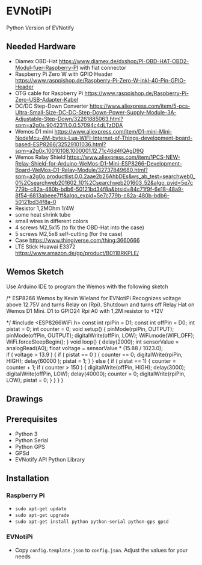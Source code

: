 # EVNotiPi
Python Version of EVNotify

## Needed Hardware
- Diamex OBD-Hat  https://www.diamex.de/dxshop/PI-OBD-HAT-OBD2-Modul-fuer-Raspberry-PI with flat connector
- Raspberry Pi Zero W with GPIO Header  https://www.rasppishop.de/Raspberry-Pi-Zero-W-inkl-40-Pin-GPIO-Header
- OTG cable for Raspberry Pi  https://www.rasppishop.de/Raspberry-Pi-Zero-USB-Adapter-Kabel
- DC/DC Step-Down Converter  https://www.aliexpress.com/item/5-pcs-Ultra-Small-Size-DC-DC-Step-Down-Power-Supply-Module-3A-Adjustable-Step-Down/32261885063.html?spm=a2g0s.9042311.0.0.57094c4dLTzDDA
- Wemos D1 mini  https://www.aliexpress.com/item/D1-mini-Mini-NodeMcu-4M-bytes-Lua-WIFI-Internet-of-Things-development-board-based-ESP8266/32529101036.html?spm=a2g0x.10010108.1000001.12.71c46d4fQAgD9Q
- Wemos Ralay Shield  https://www.aliexpress.com/item/1PCS-NEW-Relay-Shield-for-Arduino-WeMos-D1-Mini-ESP8266-Development-Board-WeMos-D1-Relay-Module/32737849680.html?spm=a2g0o.productlist.0.0.2aae2b26AhbDEs&ws_ab_test=searchweb0_0%2Csearchweb201602_10%2Csearchweb201603_52&algo_pvid=5e7c779b-c82a-480b-bdb6-50121bd34f8a&btsid=84c71f9f-6e18-48a9-8f54-6813abeee7ff&algo_expid=5e7c779b-c82a-480b-bdb6-50121bd34f8a-0
- Resistor 1,2MOhm 1/4W
- some heat shrink tube
- small wires in different colors
- 4 screws M2,5x15 (to fix the OBD-Hat into the case)
- 5 screws M2,5x8 self-cutting (for the case)
- Case  https://www.thingiverse.com/thing:3660666 
- LTE Stick Huawai E3372  https://www.amazon.de/gp/product/B011BRKPLE/

## Wemos Sketch
Use Arduino IDE to program the Wemos with the following sketch

/*
  ESP8266 Wemos by Kevin Wieland for EVNotiPi
  Recognizes voltage above 12.75V and turns Relay on (Rpi).
  Shutdown and turns off
  Relay Hat on Wemos D1 Mini.
  D1 to GPIO24 Rpi
  A0 with 1,2M resistor to +12V
  
*/
#include <ESP8266WiFi.h>
const int rpiPin = D1;
const int offPin = D0;
int pistat = 0;
int counter = 0;
void setup() {
  pinMode(rpiPin, OUTPUT);
  pinMode(offPin, OUTPUT);
  digitalWrite(offPin, LOW);
  WiFi.mode(WIFI_OFF);
  WiFi.forceSleepBegin();
}
void loop() {
  delay(2000); 
  int sensorValue = analogRead(A0);
  float voltage = sensorValue * (15.88 / 1023.0);                  
  if ( voltage > 13.9 )
  {
    if ( pistat == 0 )
    {
      counter == 0;
      digitalWrite(rpiPin, HIGH);
      delay(60000 );
      pistat = 1;
    } 
  }
  else
  {
      if ( pistat == 1)
      {
        counter = counter + 1;
        if ( counter > 150 )
        {
          digitalWrite(offPin, HIGH);
          delay(3000);
          digitalWrite(offPin, LOW);
          delay(40000);
          counter = 0;
          digitalWrite(rpiPin, LOW);
          pistat = 0;
        }
      }
   }
}


## Drawings


## Prerequisites
- Python 3
- Python Serial
- Python GPS
- GPSd
- EVNotify API Python Library

## Installation
### Raspberry Pi
- `sudo apt-get update`
- `sudo apt-get upgrade`
- `sudo apt-get install python python-serial python-gps gpsd`
### EVNotiPi
- Copy `config.template.json` to `config.json`. Adjust the values for your needs

